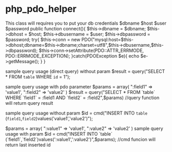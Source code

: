﻿# php_pdo_helper

This class will requires you to put your db credentials
$dbname
$host
$user
$password
public function connect(){
        $this->dbname       = $dbname;
        $this->dbhost       = $host;
        $this->dbusername   = $user;
        $this->dbpassword   = $password;
        try{
            $this->conn = new PDO("mysql:host=$this->dbhost;dbname=$this->dbname;charset=utf8",$this->dbusername,$this->dbpassword);
            $this->conn->setAttribute(PDO::ATTR_ERRMODE, PDO::ERRMODE_EXCEPTION);
        }catch(PDOException $e){
            echo $e->getMessage();
        }
    }

sample query usage (direct query) without param
$result = query("SELECT * FROM `table` WHERE `id` = 1");

sample query usage with pdo parameter
$params = array(
	":field1" => 'value1',
	":field2" => 'value2'
)
$result = query("SELECT * FROM `table` WHERE `field1` = :field1 AND `field2` = :field2",$params)
//query function will return query result

sample query usage without param
$id = cmd("INSERT INTO `table` (`field1`,`field2`)values('value1','value2')");

$params = array(
	":value1" => 'value1',
	":value2" => 'value2'
)
sample query usage with param
$id = cmd("INSERT INTO `table` (`field1`,`field2`)values(':value1',':value2')",$params);
//cmd funcion will return last inserted id



